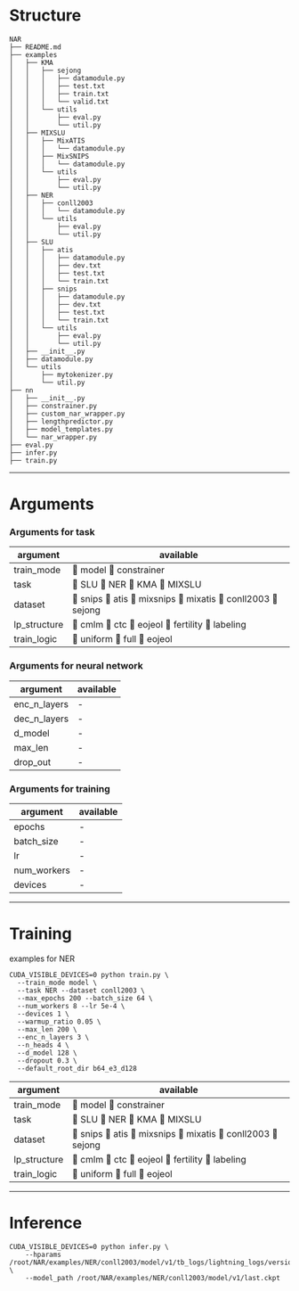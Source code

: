 # Structure

```
NAR
├── README.md
├── examples
│   ├── KMA
│   │   ├── sejong
│   │   │   ├── datamodule.py
│   │   │   ├── test.txt
│   │   │   ├── train.txt
│   │   │   └── valid.txt
│   │   └── utils
│   │       ├── eval.py
│   │       └── util.py
│   ├── MIXSLU
│   │   ├── MixATIS
│   │   │   └── datamodule.py
│   │   ├── MixSNIPS
│   │   │   └── datamodule.py
│   │   └── utils
│   │       ├── eval.py
│   │       └── util.py
│   ├── NER
│   │   ├── conll2003
│   │   │   └── datamodule.py
│   │   └── utils
│   │       ├── eval.py
│   │       └── util.py
│   ├── SLU
│   │   ├── atis
│   │   │   ├── datamodule.py
│   │   │   ├── dev.txt
│   │   │   ├── test.txt
│   │   │   └── train.txt
│   │   ├── snips
│   │   │   ├── datamodule.py
│   │   │   ├── dev.txt
│   │   │   ├── test.txt
│   │   │   └── train.txt
│   │   └── utils
│   │       ├── eval.py
│   │       └── util.py
│   ├── __init__.py
│   ├── datamodule.py
│   └── utils
│       ├── mytokenizer.py
│       └── util.py
├── nn
│   ├── __init__.py
│   ├── constrainer.py
│   ├── custom_nar_wrapper.py
│   ├── lengthpredictor.py
│   ├── model_templates.py
│   └── nar_wrapper.py
├── eval.py
├── infer.py
├── train.py

```
---------
# Arguments

### Arguments for task

|argument|available|
| ------ | ------- |
|train_mode|🔲 model  🔲 constrainer |
|task | 🔲 SLU 🔲 NER  🔲 KMA 🔲 MIXSLU |
|dataset| 🔲 snips  🔲 atis  🔲 mixsnips 🔲 mixatis 🔲 conll2003 🔲 sejong |
|lp_structure | 🔲 cmlm 🔲 ctc 🔲 eojeol 🔲 fertility 🔲 labeling|
|train_logic |🔲 uniform 🔲 full 🔲 eojeol |

### Arguments for neural network
|argument|available|
| ------ | ------- |
| enc_n_layers | - |
| dec_n_layers | - |
| d_model | - |
| max_len | - |
| drop_out | - |

### Arguments for training
|argument|available|
| ------ | ------- |
| epochs | - |
| batch_size | - |
| lr | - |
| num_workers | - |
| devices | - |


-------------------

# Training

examples for NER

```
CUDA_VISIBLE_DEVICES=0 python train.py \
  --train_mode model \
  --task NER --dataset conll2003 \
  --max_epochs 200 --batch_size 64 \
  --num_workers 8 --lr 5e-4 \
  --devices 1 \
  --warmup_ratio 0.05 \
  --max_len 200 \
  --enc_n_layers 3 \
  --n_heads 4 \
  --d_model 128 \
  --dropout 0.3 \
  --default_root_dir b64_e3_d128
```

|argument|available|
| ------ | ------- |
|train_mode|🔳 model  🔲 constrainer |
|task | 🔲 SLU 🔳 NER  🔲 KMA 🔲 MIXSLU |
|dataset| 🔲 snips  🔲 atis  🔲 mixsnips 🔲 mixatis 🔳 conll2003 🔲 sejong |
|lp_structure | 🔲 cmlm 🔲 ctc 🔲 eojeol 🔲 fertility 🔳 labeling|
|train_logic |🔲 uniform 🔲 full 🔲 eojeol |


----------------

# Inference


```
CUDA_VISIBLE_DEVICES=0 python infer.py \
    --hparams /root/NAR/examples/NER/conll2003/model/v1/tb_logs/lightning_logs/version_0/hparams.yaml \
    --model_path /root/NAR/examples/NER/conll2003/model/v1/last.ckpt
```